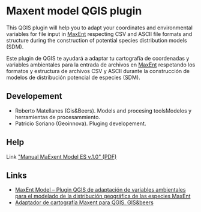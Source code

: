 # Maxent model QGIS plugin

This QGIS plugin will help you to adapt your coordinates and environmental variables for file input in [MaxEnt](https://biodiversityinformatics.amnh.org/open_source/maxent/) respecting CSV and ASCII file formats and structure during the construction of potential species distribution models (SDM).

Este plugin de QGIS te ayudará a adaptar tu cartografía de coordenadas y variables ambientales para la entrada de archivos en [MaxEnt](https://biodiversityinformatics.amnh.org/open_source/maxent/) respetando los formatos y estructura de archivos CSV y ASCII durante la construcción de modelos de distribución potencial de especies (SDM). 

## Developement

- Roberto Matellanes (Gis&Beers). Models and procesing toolsModelos y herramientas de procesammiento.
- Patricio Soriano (Geoinnova). Pluging developement.

## Help

Link ["Manual MaExent Model ES v.1.0" (PDF)](/Manual_Adaptador_Maxent_para_QGIS.pdf)

## Links

- [MaxEnt Model – Plugin QGIS de adaptación de variables ambientales para el modelado de la distribución geográfica de las especies MaxEnt](https://geoinnova.org/plugins/maxent-model/)
- [Adaptador de cartografía Maxent para QGIS. GIS&beers](http://www.gisandbeers.com/adaptador-cartografia-maxent-para-qgis/)
